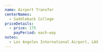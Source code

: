 ```yaml
---
name: Airport Transfer
centerNames:
  - Saddleback College
priceDetails:
  - price: 175
    payPeriod: each-way
notes:
  - Los Angeles International Airport, LAX
---
```

